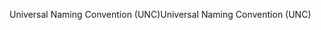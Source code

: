 <span data-ttu-id="4cc26-101">Universal Naming Convention (UNC)</span><span class="sxs-lookup"><span data-stu-id="4cc26-101">Universal Naming Convention (UNC)</span></span>
